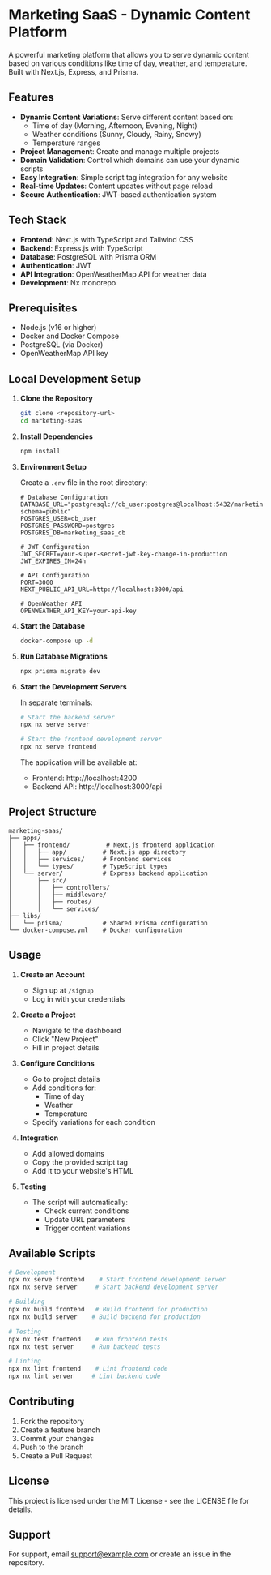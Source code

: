 # Marketing SaaS - Dynamic Content Platform

A powerful marketing platform that allows you to serve dynamic content based on various conditions like time of day, weather, and temperature. Built with Next.js, Express, and Prisma.

## Features

- **Dynamic Content Variations**: Serve different content based on:
  - Time of day (Morning, Afternoon, Evening, Night)
  - Weather conditions (Sunny, Cloudy, Rainy, Snowy)
  - Temperature ranges
- **Project Management**: Create and manage multiple projects
- **Domain Validation**: Control which domains can use your dynamic scripts
- **Easy Integration**: Simple script tag integration for any website
- **Real-time Updates**: Content updates without page reload
- **Secure Authentication**: JWT-based authentication system

## Tech Stack

- **Frontend**: Next.js with TypeScript and Tailwind CSS
- **Backend**: Express.js with TypeScript
- **Database**: PostgreSQL with Prisma ORM
- **Authentication**: JWT
- **API Integration**: OpenWeatherMap API for weather data
- **Development**: Nx monorepo

## Prerequisites

- Node.js (v16 or higher)
- Docker and Docker Compose
- PostgreSQL (via Docker)
- OpenWeatherMap API key

## Local Development Setup

1. **Clone the Repository**

   ```bash
   git clone <repository-url>
   cd marketing-saas
   ```

2. **Install Dependencies**

   ```bash
   npm install
   ```

3. **Environment Setup**

   Create a `.env` file in the root directory:

   ```env
   # Database Configuration
   DATABASE_URL="postgresql://db_user:postgres@localhost:5432/marketing_saas_db?schema=public"
   POSTGRES_USER=db_user
   POSTGRES_PASSWORD=postgres
   POSTGRES_DB=marketing_saas_db

   # JWT Configuration
   JWT_SECRET=your-super-secret-jwt-key-change-in-production
   JWT_EXPIRES_IN=24h

   # API Configuration
   PORT=3000
   NEXT_PUBLIC_API_URL=http://localhost:3000/api

   # OpenWeather API
   OPENWEATHER_API_KEY=your-api-key
   ```

4. **Start the Database**

   ```bash
   docker-compose up -d
   ```

5. **Run Database Migrations**

   ```bash
   npx prisma migrate dev
   ```

6. **Start the Development Servers**

   In separate terminals:

   ```bash
   # Start the backend server
   npx nx serve server

   # Start the frontend development server
   npx nx serve frontend
   ```

   The application will be available at:

   - Frontend: http://localhost:4200
   - Backend API: http://localhost:3000/api

## Project Structure

```
marketing-saas/
├── apps/
│   ├── frontend/          # Next.js frontend application
│   │   ├── app/          # Next.js app directory
│   │   ├── services/     # Frontend services
│   │   └── types/        # TypeScript types
│   └── server/           # Express backend application
│       ├── src/
│       │   ├── controllers/
│       │   ├── middleware/
│       │   ├── routes/
│       │   └── services/
├── libs/
│   └── prisma/           # Shared Prisma configuration
└── docker-compose.yml    # Docker configuration
```

## Usage

1. **Create an Account**

   - Sign up at `/signup`
   - Log in with your credentials

2. **Create a Project**

   - Navigate to the dashboard
   - Click "New Project"
   - Fill in project details

3. **Configure Conditions**

   - Go to project details
   - Add conditions for:
     - Time of day
     - Weather
     - Temperature
   - Specify variations for each condition

4. **Integration**

   - Add allowed domains
   - Copy the provided script tag
   - Add it to your website's HTML

5. **Testing**
   - The script will automatically:
     - Check current conditions
     - Update URL parameters
     - Trigger content variations

## Available Scripts

```bash
# Development
npx nx serve frontend    # Start frontend development server
npx nx serve server     # Start backend development server

# Building
npx nx build frontend   # Build frontend for production
npx nx build server    # Build backend for production

# Testing
npx nx test frontend    # Run frontend tests
npx nx test server     # Run backend tests

# Linting
npx nx lint frontend    # Lint frontend code
npx nx lint server     # Lint backend code
```

## Contributing

1. Fork the repository
2. Create a feature branch
3. Commit your changes
4. Push to the branch
5. Create a Pull Request

## License

This project is licensed under the MIT License - see the LICENSE file for details.

## Support

For support, email support@example.com or create an issue in the repository.
